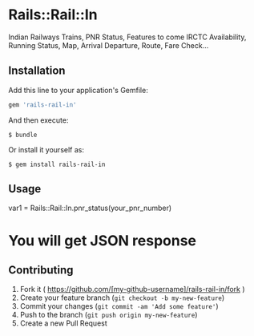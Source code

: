 # Rails::Rail::In

Indian Railways Trains, PNR Status, Features to come IRCTC Availability, Running Status, Map, Arrival Departure, Route, Fare Check...

## Installation

Add this line to your application's Gemfile:

```ruby
gem 'rails-rail-in'
```

And then execute:

    $ bundle

Or install it yourself as:

    $ gem install rails-rail-in

## Usage

var1 	=	Rails::Rail::In.pnr_status(your_pnr_number)
# You will get JSON response

## Contributing

1. Fork it ( https://github.com/[my-github-username]/rails-rail-in/fork )
2. Create your feature branch (`git checkout -b my-new-feature`)
3. Commit your changes (`git commit -am 'Add some feature'`)
4. Push to the branch (`git push origin my-new-feature`)
5. Create a new Pull Request
